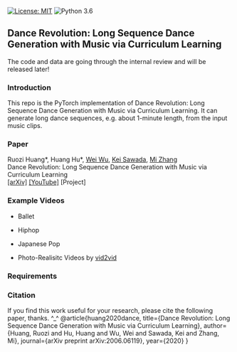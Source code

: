 [![License: MIT](https://img.shields.io/badge/License-MIT-yellow.svg)](https://opensource.org/licenses/MIT)
![Python 3.6](https://img.shields.io/badge/python-3.6-green.svg)
## Dance Revolution: Long Sequence Dance Generation with Music via Curriculum Learning
The code and data are going through the internal review and will be released later!

### Introduction
This repo is the PyTorch implementation of Dance Revolution: Long Sequence Dance Generation with Music via Curriculum Learning. It can generate long dance sequences, e.g. about 1-minute length, from the input music clips.

### Paper 
Ruozi Huang*, Huang Hu*, [Wei Wu](https://sites.google.com/view/wei-wu-homepage), [Kei Sawada](http://www.sp.nitech.ac.jp/~swdkei/index.html), [Mi Zhang](http://homepage.fudan.edu.cn/zhangmi/en) <br/>
Dance Revolution: Long Sequence Dance Generation with Music via Curriculum Learning <br/>
[[arXiv]](https://arxiv.org/pdf/2006.06119.pdf) [[YouTube]](https://www.youtube.com/watch?v=P6yhfv3vpDI) [Project]

### Example Videos
- Ballet

- Hiphop

- Japanese Pop

- Photo-Realisitc Videos by [vid2vid](https://github.com/NVIDIA/vid2vid)

### Requirements

### Citation
If you find this work useful for your research, please cite the following paper, thanks. ^_^
@article{huang2020dance,
  title={Dance Revolution: Long Sequence Dance Generation with Music via Curriculum Learning},
  author={Huang, Ruozi and Hu, Huang and Wu, Wei and Sawada, Kei and Zhang, Mi},
  journal={arXiv preprint arXiv:2006.06119},
  year={2020}
}
